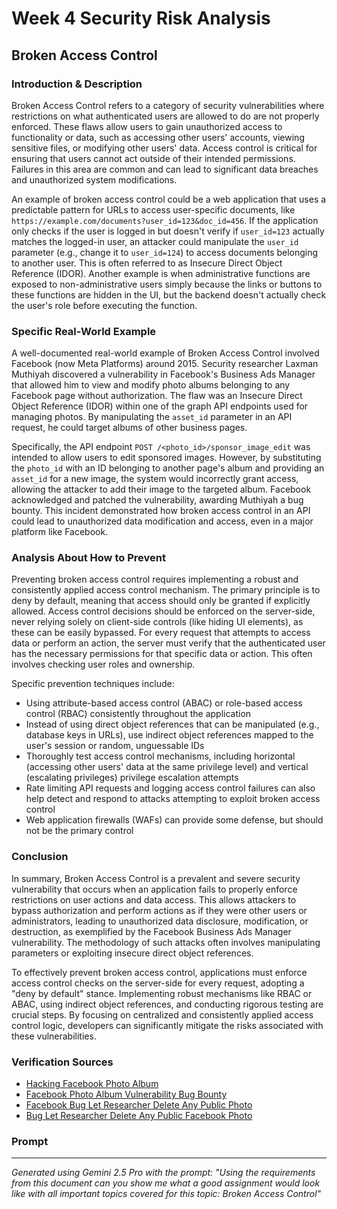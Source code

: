 # Week 4 Security Risk Analysis

## Broken Access Control

### Introduction & Description
Broken Access Control refers to a category of security vulnerabilities where restrictions on what authenticated users are allowed to do are not properly enforced. These flaws allow users to gain unauthorized access to functionality or data, such as accessing other users' accounts, viewing sensitive files, or modifying other users' data. Access control is critical for ensuring that users cannot act outside of their intended permissions. Failures in this area are common and can lead to significant data breaches and unauthorized system modifications.

An example of broken access control could be a web application that uses a predictable pattern for URLs to access user-specific documents, like `https://example.com/documents?user_id=123&doc_id=456`. If the application only checks if the user is logged in but doesn't verify if `user_id=123` actually matches the logged-in user, an attacker could manipulate the `user_id` parameter (e.g., change it to `user_id=124`) to access documents belonging to another user. This is often referred to as Insecure Direct Object Reference (IDOR). Another example is when administrative functions are exposed to non-administrative users simply because the links or buttons to these functions are hidden in the UI, but the backend doesn't actually check the user's role before executing the function.

### Specific Real-World Example
A well-documented real-world example of Broken Access Control involved Facebook (now Meta Platforms) around 2015. Security researcher Laxman Muthiyah discovered a vulnerability in Facebook's Business Ads Manager that allowed him to view and modify photo albums belonging to any Facebook page without authorization. The flaw was an Insecure Direct Object Reference (IDOR) within one of the graph API endpoints used for managing photos. By manipulating the `asset_id` parameter in an API request, he could target albums of other business pages.

Specifically, the API endpoint `POST /<photo_id>/sponsor_image_edit` was intended to allow users to edit sponsored images. However, by substituting the `photo_id` with an ID belonging to another page's album and providing an `asset_id` for a new image, the system would incorrectly grant access, allowing the attacker to add their image to the targeted album. Facebook acknowledged and patched the vulnerability, awarding Muthiyah a bug bounty. This incident demonstrated how broken access control in an API could lead to unauthorized data modification and access, even in a major platform like Facebook.

### Analysis About How to Prevent
Preventing broken access control requires implementing a robust and consistently applied access control mechanism. The primary principle is to deny by default, meaning that access should only be granted if explicitly allowed. Access control decisions should be enforced on the server-side, never relying solely on client-side controls (like hiding UI elements), as these can be easily bypassed. For every request that attempts to access data or perform an action, the server must verify that the authenticated user has the necessary permissions for that specific data or action. This often involves checking user roles and ownership.

Specific prevention techniques include:
- Using attribute-based access control (ABAC) or role-based access control (RBAC) consistently throughout the application
- Instead of using direct object references that can be manipulated (e.g., database keys in URLs), use indirect object references mapped to the user's session or random, unguessable IDs
- Thoroughly test access control mechanisms, including horizontal (accessing other users' data at the same privilege level) and vertical (escalating privileges) privilege escalation attempts
- Rate limiting API requests and logging access control failures can also help detect and respond to attacks attempting to exploit broken access control
- Web application firewalls (WAFs) can provide some defense, but should not be the primary control

### Conclusion
In summary, Broken Access Control is a prevalent and severe security vulnerability that occurs when an application fails to properly enforce restrictions on user actions and data access. This allows attackers to bypass authorization and perform actions as if they were other users or administrators, leading to unauthorized data disclosure, modification, or destruction, as exemplified by the Facebook Business Ads Manager vulnerability. The methodology of such attacks often involves manipulating parameters or exploiting insecure direct object references.

To effectively prevent broken access control, applications must enforce access control checks on the server-side for every request, adopting a "deny by default" stance. Implementing robust mechanisms like RBAC or ABAC, using indirect object references, and conducting rigorous testing are crucial steps. By focusing on centralized and consistently applied access control logic, developers can significantly mitigate the risks associated with these vulnerabilities.

### Verification Sources
- [Hacking Facebook Photo Album](https://thehackernews.com/2015/02/hacking-facebook-photo-album.html)
- [Facebook Photo Album Vulnerability Bug Bounty](https://www.theverge.com/2015/2/12/8026159/facebook-photo-album-vulnerability-bug-bounty)
- [Facebook Bug Let Researcher Delete Any Public Photo](https://www.businessinsider.com/facebook-bug-delete-any-photo-12500-bounty-laxman-muthiyah-2015-2?op=1)
- [Bug Let Researcher Delete Any Public Facebook Photo](https://www.pcmag.com/news/bug-let-researcher-delete-any-public-facebook-photo)

### Prompt
---
*Generated using Gemini 2.5 Pro with the prompt: "Using the requirements from this document can you show me what a good assignment would look like with all important topics covered for this topic: Broken Access Control"*
